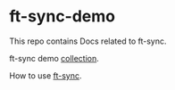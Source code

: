 # ft-sync-demo
This repo contains Docs related to ft-sync.

ft-sync demo [collection](https://www.fifthtry.com/wilderbit/ft-sync-demo/).

How to use [ft-sync](https://www.fifthtry.com/fifthtry/ft-sync/).
